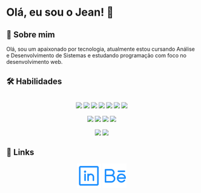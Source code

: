 # Olá, eu sou o Jean! 👋

## 🚀 Sobre mim
Olá, sou um apaixonado por tecnologia, atualmente estou cursando Análise e Desenvolvimento de Sistemas e estudando programação com foco no desenvolvimento web.

## 🛠 Habilidades

<div align="center" style="display: inline_block"><br>
  <img src="https://cdn.jsdelivr.net/gh/devicons/devicon/icons/html5/html5-original.svg" width="30px"/>
  <img src="https://cdn.jsdelivr.net/gh/devicons/devicon/icons/css3/css3-original.svg" width="30px"/>
  <img src="https://cdn.jsdelivr.net/gh/devicons/devicon/icons/javascript/javascript-original.svg" width="30px"/>
  <img src="https://cdn.jsdelivr.net/gh/devicons/devicon/icons/react/react-original.svg" width="30px"/>
  <img src="https://cdn.jsdelivr.net/gh/devicons/devicon/icons/typescript/typescript-original.svg" width="30px"/>
  <img src="https://cdn.jsdelivr.net/gh/devicons/devicon/icons/nodejs/nodejs-original.svg" width="30px"/>
  <img src="https://cdn.jsdelivr.net/gh/devicons/devicon@latest/icons/tailwindcss/tailwindcss-original.svg" width="30px"/>
</div>
<div align="center" style="display: inline_block"><br>
  <img src="https://cdn.jsdelivr.net/gh/devicons/devicon/icons/vscode/vscode-original.svg" width="30px"/>
  <img src="https://cdn.jsdelivr.net/gh/devicons/devicon/icons/git/git-original.svg" width="30px"/>
  <img src="https://cdn.jsdelivr.net/gh/devicons/devicon/icons/figma/figma-original.svg" width="30px"/>
  <img src="https://cdn.jsdelivr.net/gh/devicons/devicon/icons/illustrator/illustrator-plain.svg" width="30px"/>
</div>

<br>
<div align="center">
 
  <img height="180em" src="https://github-readme-stats-jeansilvatech.vercel.app/api/?username=jeansilvatech&show_icons=true&text_color=FFFFFF&icon_color=FFFFFF&title_color=1E90FF&bg_color=0a0a0a&include_all_commits=true&count_private=true" />
    
 <img height="180em" src="https://github-readme-stats-jeansilvatech.vercel.app/api/top-langs/?username=jeansilvatech&text_color=FFFFFF&icon_color=FFFFFF&title_color=1E90FF&bg_color=0a0a0a&layout=compact&langs_count=8" />
 
</div>


## 🔗 Links

<div align="center">
  <a href="https://www.linkedin.com/in/jeanpesil" target="_blank"><img src="./img/linkedin-logo.svg" target="_blank"></a> 
  <a href="https://www.behance.net/jeansilvatech" target="_blank"><img src="./img/behance-logo.svg"target="_blank"></a>
</div>
